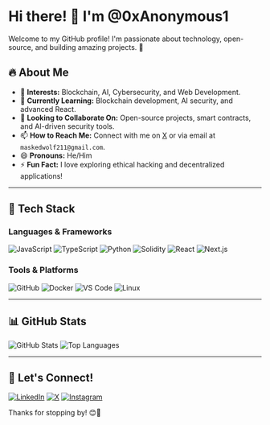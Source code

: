 # Hi there! 👋 I'm @0xAnonymous1

Welcome to my GitHub profile! I'm passionate about technology, open-source, and building amazing projects. 🚀

## 🔥 About Me
- 👀 **Interests:** Blockchain, AI, Cybersecurity, and Web Development.
- 🌱 **Currently Learning:** Blockchain development, AI security, and advanced React.
- 💞️ **Looking to Collaborate On:** Open-source projects, smart contracts, and AI-driven security tools.
- 📫 **How to Reach Me:** Connect with me on [X](https://x.com/0xAnonymous1) or via email at `maskedwolf211@gmail.com`.
- 😄 **Pronouns:** He/Him
- ⚡ **Fun Fact:** I love exploring ethical hacking and decentralized applications!

---

## 🚀 Tech Stack

### Languages & Frameworks
![JavaScript](https://img.shields.io/badge/-JavaScript-F7DF1E?style=flat&logo=javascript&logoColor=black)
![TypeScript](https://img.shields.io/badge/-TypeScript-3178C6?style=flat&logo=typescript&logoColor=white)
![Python](https://img.shields.io/badge/-Python-3776AB?style=flat&logo=python&logoColor=white)
![Solidity](https://img.shields.io/badge/-Solidity-363636?style=flat&logo=solidity&logoColor=white)
![React](https://img.shields.io/badge/-React-61DAFB?style=flat&logo=react&logoColor=black)
![Next.js](https://img.shields.io/badge/-Next.js-000000?style=flat&logo=next.js&logoColor=white)

### Tools & Platforms
![GitHub](https://img.shields.io/badge/-GitHub-181717?style=flat&logo=github&logoColor=white)
![Docker](https://img.shields.io/badge/-Docker-2496ED?style=flat&logo=docker&logoColor=white)
![VS Code](https://img.shields.io/badge/-VS%20Code-007ACC?style=flat&logo=visual-studio-code&logoColor=white)
![Linux](https://img.shields.io/badge/-Linux-FCC624?style=flat&logo=linux&logoColor=black)

---

## 📊 GitHub Stats
![GitHub Stats](https://github-readme-stats.vercel.app/api?username=0xAnonymous1&show_icons=true&theme=radical)
![Top Languages](https://github-readme-stats.vercel.app/api/top-langs/?username=0xAnonymous1&layout=compact&theme=radical)

---

## 🤝 Let's Connect!
[![LinkedIn](https://img.shields.io/badge/-LinkedIn-0077B5?style=flat&logo=linkedin&logoColor=white)](https://www.linkedin.com/in/yourprofile/)
[![X](https://img.shields.io/badge/-X-000000?style=flat&logo=x&logoColor=white)](https://x.com/0xAnonymous1)
[![Instagram](https://img.shields.io/badge/-Instagram-E4405F?style=flat&logo=instagram&logoColor=white)](https://instagram.com/yourprofile)

Thanks for stopping by! 😊🚀
